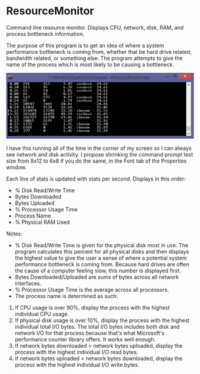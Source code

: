 # ResourceMonitor
Command line resource monitor. Displays CPU, network, disk, RAM, and process bottleneck information.

The purpose of this program is to get an idea of where a system performance bottleneck is coming from, whether that be hard drive related, bandwidth related, or something else. The program attempts to give the name of the process which is most likely to be causing a bottleneck. 

![No graphs to read, only numbers.](sample_output.png)

I have this running all of the time in the corner of my screen so I can always see network and disk activity. I propose shrinking the command prompt text size from 8x12 to 6x8 if you do the same, in the Font tab of the Properties window. 

Each line of stats is updated with stats per second. Displays in this order:

* % Disk Read/Write Time
* Bytes Downloaded
* Bytes Uploaded
* % Processor Usage Time
* Process Name
* % Physical RAM Used

Notes:

* % Disk Read/Write Time is given for the physical disk most in use. The program calculates this percent for all physical disks and then displays the highest value to give the user a sense of where a potential system performance bottleneck is coming from. Because hard drives are often the cause of a computer feeling slow, this number is displayed first. 
* Bytes Downloaded/Uploaded are sums of bytes across all network interfaces.
* % Processor Usage Time is the average across all processors.
* The process name is determined as such:

1. If CPU usage is over 90%, display the process with the highest individual CPU usage.
2. If physical disk usage is over 10%, display the process with the highest individual total I/O bytes. The total I/O bytes includes both disk and network I/O for that process because that's what Microsoft's performance counter library offers. It works well enough.
3. If network bytes downloaded > network bytes uploaded, display the process with the highest individual I/O read bytes. 
4. If network bytes uploaded < network bytes downloaded, display the process with the highest individual I/O write bytes. 
